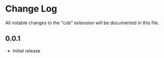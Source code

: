 # Change Log

All notable changes to the "cob" extension will be documented in this file.

## 0.0.1

- Initial release
